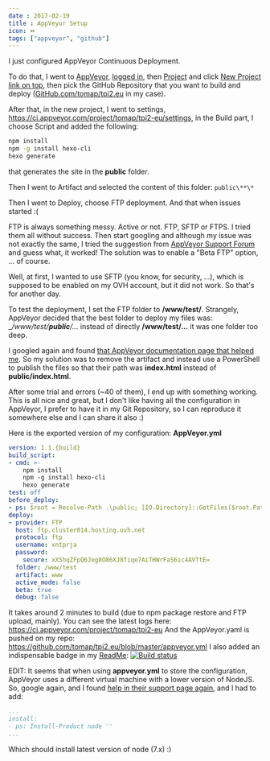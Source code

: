 ```yaml
---
date : 2017-02-19
title : AppVeyor Setup
icon: ⏩
tags: ["appveyor", "github"]
---
```

I just configured AppVeyor Continuous Deployment.

To do that, I went to [AppVeyor](https://www.appveyor.com/), [logged in](https://ci.appveyor.com/projects), then [Project](https://ci.appveyor.com/projects) and click [New Project link on top](https://ci.appveyor.com/projects/new), then pick the GitHub Repository that you want to build and deploy ([GitHub.com/tomap/tpi2.eu](https://github.com/tomap/tpi2.eu) in my case).

After that, in the new project, I went to settings, https://ci.appveyor.com/project/tomap/tpi2-eu/settings, in the Build part, I choose Script and added the following:

```bash
npm install
npm -g install hexo-cli
hexo generate
```

that generates the site in the **public** folder.

Then I went to Artifact and selected the content of this folder: `public\**\*`

Then I went to Deploy, choose FTP deployment. And that when issues started :(

FTP is always something messy. Active or not. FTP, SFTP or FTPS. I tried them all without success. Then start googling and although my issue was not exactly the same, I tried the suggestion from [AppVeyor Support Forum](https://help.appveyor.com/discussions/problems/3236-cant-deploy-via-ftp-because-of-error-message-450) and guess what, it worked! The solution was to enable a "Beta FTP" option, ... of course.

Well, at first, I wanted to use SFTP (you know, for security, ...), which is supposed to be enabled on my OVH account, but it did not work. So that's for another day.

To test the deployment, I set the FTP folder to __/www/test/__. Strangely, AppVeyor decided that the best folder to deploy my files was: __/www/test/**public**/..._ instead of directly __/www/test/...__ it was one folder too deep.

I googled again and found [that AppVeyor documentation page that helped me](https://www.appveyor.com/docs/packaging-artifacts/#pushing-artifacts-from-scripts). So my solution was to remove the artifact and instead use a PowerShell to publish the files so that their path was __index.html__ instead of __public/index.html__.

After some trial and errors (~40 of them), I end up with something working. This is all nice and great, but I don't like having all the configuration in AppVeyor, I prefer to have it in my Git Repository, so I can reproduce it somewhere else and I can share it also :)

Here is the exported version of my configuration: **AppVeyor.yml**

```yml
version: 1.1.{build}
build_script:
- cmd: >-
    npm install
    npm -g install hexo-cli
    hexo generate
test: off
before_deploy:
- ps: $root = Resolve-Path .\public; [IO.Directory]::GetFiles($root.Path, '*.*', 'AllDirectories') | % { Push-AppveyorArtifact $_ -FileName $_.Substring($root.Path.Length + 1) -DeploymentName www }
deploy:
- provider: FTP
  host: ftp.cluster014.hosting.ovh.net
  protocol: ftp
  username: xntprja
  password:
    secure: xXShqZFpQ6Jeg8O86XJ8fiqe7AiTHWrFaS6ic4AVTtE=
  folder: /www/test
  artifact: www
  active_mode: false
  beta: true
  debug: false
```

It takes around 2 minutes to build (due to npm package restore and FTP upload, mainly).
You can see the latest logs here: https://ci.appveyor.com/project/tomap/tpi2-eu
And the AppVeyor.yaml is pushed on my repo: https://github.com/tomap/tpi2.eu/blob/master/appveyor.yml
I also added an indispensable badge in my [ReadMe](https://github.com/tomap/tpi2.eu/blob/master/Readme.md): [![Build status](https://ci.appveyor.com/api/projects/status/amvptl7n6hj3j8i6?svg=true)](https://ci.appveyor.com/project/tomap/tpi2-eu)

EDIT:
It seems that when using **appveyor.yml** to store the configuration, AppVeyor uses a different virtual machine with a lower version of NodeJS. So, google again, and I found [help in their support page again](https://www.appveyor.com/docs/lang/nodejs-iojs/), and I had to add:

```yml
...
install:
- ps: Install-Product node ''
...
```

Which should install latest version of node (7.x) :)
